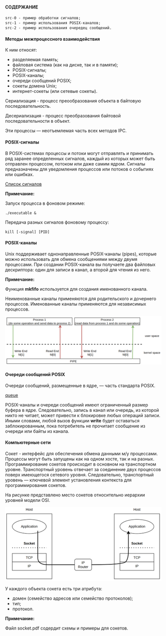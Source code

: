 #### СОДЕРЖАНИЕ

```
src-0 - пример обработки сигналов;
src-1 - пример использования POSIX-каналов;
src-2 - пример использования очередец сообщений.
```

#### Методы межпроцессного взаимодействия

К ним относят:
- разделяемая память;
- файловая система (как на диске, так и в памяти);
- POSIX-сигналы;
- POSIX-каналы;
- очереди сообщений POSIX;
- сокеты домена Unix;
- интернет-сокеты (или сетевые сокеты).

Сериализация - процесс преообразования объекта в байтовую последовательность.

Десериализация - процесс преобразования байтовой последовательности в объект.

Эти процессы — неотъемлемая часть всех методов IPC.

#### POSIX-сигналы

В POSIX-системах процессы и потоки могут отправлять и принимать ряд заранее определенных сигналов, 
каждый из которых может быть отправлен процессом, потоком или даже самим ядром. Cигналы предназначены для 
уведомления процессов или потоков о событиях или ошибках.

[Список сигналов](http://www.man7.org/linux/man-pages/man7/signal.7.html)

**Примечание:**

Запуск процесса в фоновом режиме:

```
./executable &
```

Передача разных сигналов фоновому процессу:

```
kill [-signal] [PID]
```

#### POSIX-каналы

Unix поддерживает однонаправленные POSIX-каналы (pipes), которые можно использовать для обмена сообщениями между двумя процессами.
При создании POSIX-канала вы получаете два файловых дескриптора: один для записи в канал, а второй для чтения из него.

**Примечание:**

Функция **mkfifo** используется для создания именованного канала.

Неименованные каналы применяются для родительского и дочернего процессов.
Именованные каналы применяются для независимых процессов.

![pipe](https://github.com/GIYura/c-tutorial/blob/main/extreme-c/chapter-19/pipe.png)

#### Очереди сообщений POSIX

Очереди сообщений, размещенные в ядре, — часть стандарта POSIX.

[queue](https://users.pja.edu.pl/~jms/qnx/help/watcom/clibref/mq_overview.html)

POSIX-каналы и очереди сообщений имеют ограниченный размер буфера в ядре. Следовательно, запись в канал или очередь, из которой никто
не читает, может привести к блокировке любых операций записи. Иными словами, любой вызов функции **write** будет оставаться заблокированным, 
пока потребитель не прочитает сообщение из очереди или байты из канала.

#### Компьютерные сети

Сокет - интерфейс для обеспечения обмена данными м/у процессами. Процессы могут быть запущены как на одном хосте, так и на разных.
Программирование сокетов происходит в основном на транспортном уровне. Транспортный уровень отвечает за соединение двух
процессов поверх имеющегося сетевого уровня. Следовательно, транспортный уровень — ключевой элемент установления контекста для 
программирования сокетов.

На рисунке представлено место сокетов относительно иерархии уровней модели OSI.

![socket](https://github.com/GIYura/c-tutorial/blob/main/extreme-c/chapter-19/socket.png)

У каждого объекта сокета есть три атрибута:
- домен (семейство адресов или семейство протоколов);
- тип;
- протокол.

**Примечание:**

Файл socket.pdf содердит схемы и примеры для сокетов.

